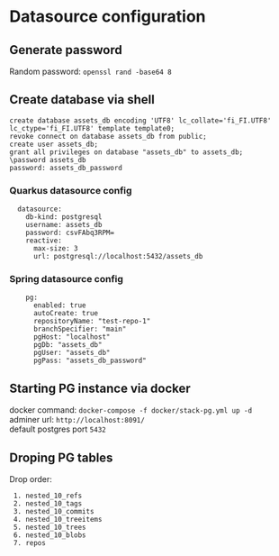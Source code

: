 # Datasource configuration

## Generate password
Random password: ``` openssl rand -base64 8 ```


## Create database via shell
```
create database assets_db encoding 'UTF8' lc_collate='fi_FI.UTF8' lc_ctype='fi_FI.UTF8' template template0;
revoke connect on database assets_db from public;
create user assets_db;
grant all privileges on database "assets_db" to assets_db;
\password assets_db
password: assets_db_password
```

### Quarkus datasource config
```
  datasource:
    db-kind: postgresql 
    username: assets_db
    password: csvFAbq3RPM=
    reactive:
      max-size: 3
      url: postgresql://localhost:5432/assets_db
```

### Spring datasource config
```
    pg:
      enabled: true
      autoCreate: true
      repositoryName: "test-repo-1" 
      branchSpecifier: "main"
      pgHost: "localhost"
      pgDb: "assets_db"
      pgUser: "assets_db"
      pgPass: "assets_db_password"
```

## Starting PG instance via docker
docker command: ``` docker-compose -f docker/stack-pg.yml up -d ```  
adminer url: ```http://localhost:8091/```  
default postgres port ```5432```


## Droping PG tables  
Drop order:
``` 
 1. nested_10_refs
 2. nested_10_tags
 3. nested_10_commits
 4. nested_10_treeitems
 5. nested_10_trees
 6. nested_10_blobs
 7. repos
```